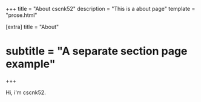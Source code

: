 +++
title = "About cscnk52"
description = "This is a about page"
template = "prose.html"

[extra]
title = "About"
# subtitle = "A separate section page example"
+++

Hi, i'm cscnk52.
